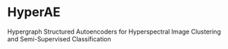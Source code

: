 # HyperAE
Hypergraph Structured Autoencoders for Hyperspectral Image Clustering and Semi-Supervised Classification

